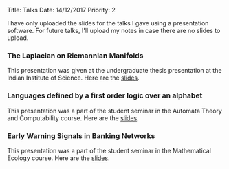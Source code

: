 Title: Talks
Date: 14/12/2017
Priority: 2

I have only uploaded the slides for the talks I gave using a presentation
software. For future talks, I'll upload my notes in case there are no
slides to upload.

### The Laplacian on Riemannian Manifolds
This presentation was given at the undergraduate thesis presentation
at the Indian Institute of Science. Here are the [slides](pdfs/slides/laplacian.pdf).

### Languages defined by a first order logic over an alphabet
This presentation was a part of the student seminar in the Automata Theory
and Computability course. Here are the [slides](pdfs/slides/fol.pdf). 

### Early Warning Signals in Banking Networks
 This presentation was a part of the student seminar in the Mathematical
 Ecology course. Here are the [slides](pdfs/slides/interbank.pdf).

